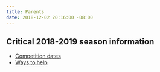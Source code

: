 ```yaml
---
title: Parents
date: 2018-12-02 20:16:00 -08:00
---
```


## Critical 2018-2019 season information

* [Competition dates](https://docs.google.com/document/d/1XJe2aYJk-a-o9i947J_RUGdN2y41qXe9DLm2KhUBJ-U/edit)
* [Ways to help](https://docs.google.com/document/d/1nKAqZmIe93qoQduOoqxi1u_S2IZEPlu-0dXGgqMNZ_0/edit)
